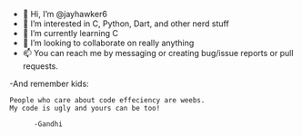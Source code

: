 - 👋 Hi, I’m @jayhawker6
- 👀 I’m interested in C, Python, Dart, and other nerd stuff
- 🌱 I’m currently learning C
- 💞️ I’m looking to collaborate on really anything
- 📫 You can reach me by messaging or creating bug/issue reports or pull requests.

-And remember kids:
```
People who care about code effeciency are weebs.
My code is ugly and yours can be too!

      -Gandhi
